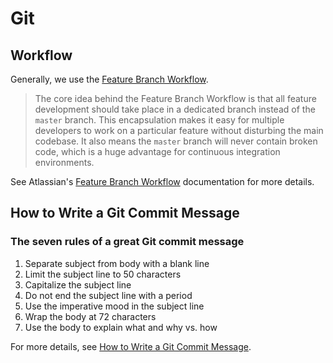 # Git

## Workflow
Generally, we use the [Feature Branch Workflow](https://www.atlassian.com/git/tutorials/comparing-workflows#feature-branch-workflow).

> The core idea behind the Feature Branch Workflow is that all feature development should take place in a dedicated branch instead of the `master` branch. This encapsulation makes it easy for multiple developers to work on a particular feature without disturbing the main codebase. It also means the `master` branch will never contain broken code, which is a huge advantage for continuous integration environments.

See Atlassian's [Feature Branch Workflow](https://www.atlassian.com/git/tutorials/comparing-workflows#feature-branch-workflow) documentation for more details.

## How to Write a Git Commit Message

### The seven rules of a great Git commit message
1. Separate subject from body with a blank line
2. Limit the subject line to 50 characters
3. Capitalize the subject line
4. Do not end the subject line with a period
5. Use the imperative mood in the subject line
6. Wrap the body at 72 characters
7. Use the body to explain what and why vs. how

For more details, see [How to Write a Git Commit Message](https://chris.beams.io/posts/git-commit/).
